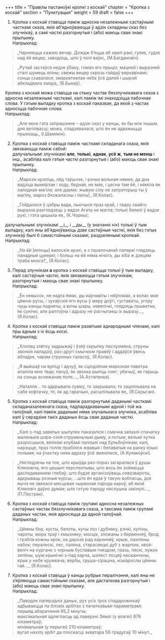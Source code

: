 +++
title = "Правілы пастаноўкі кропкі з коскай"
chapter = "Кропка з коскай"
section = "Пунктуацыя"
weight = 59
draft = false
+++

1. Кропка з коскай ставіцца паміж адносна незалежнымі састаўнымі часткамі сказа, якія аб’ядноўваюцца ў адзін складаны сказ без злучнікаў, а самі часткі разгорнутыя і (або) маюць свае знакі прыпынку.
<br>Напрыклад:
<blockquote>_Чарнеецца сажаю вечар. Дождж б’ецца аб хвалі ракі; гуляе, гудзе над ёй вецер, заводзіць, што ў полі ваўкі_ (М.Багдановіч).</blockquote>
<blockquote>_Ручай застаўся недзе ўбаку, гоман яго прыціх; мацней і выразней сталі шумець яліны; свежы вецер скрозь гойдаў верхавінамі; сонца схавалася; змаркатнелае неба ўсё далей і шырэй абкладвала хмара_ (В.Быкаў).</blockquote>
Кропка з коскай можа ставіцца на стыку частак бяззлучнікавага сказа з адносна незалежнымі часткамі, калі паміж імі знаходзіцца пабочнае слова. У гэтым выпадку кропка з коскай паказвае, да якой з частак адносіцца пабочнае слова.
<br>Напрыклад:
<blockquote>_Але якое гэта запрашэнне – адзін сказ у канцы, як бы між іншым, для ветлівасці; можа, спадзявалася, што ён не адважыцца прыехаць_ (І.Шамякін).</blockquote>

2. Кропка з коскай ставіцца паміж часткамі складанага сказа, якія звязваюцца паміж сабой:
<br>далучальнымі злучнікамі __але__, __толькі__, __аднак__, __усё ж__, __тым не менш__ і інш., асабліва калі гэтыя часткі разгорнутыя і (або) маюць свае знакі прыпынку.
<br>Напрыклад:
<blockquote>_Марозік крэпіць, лёд таўшчэе, і рэчка вольная нямее, да дна вадзіца вымярзае і ходу, бедная, не мае, і цесна там ёй, і няміла яе халодная магіла; але дарма: жывую сілу не запраторыш ты ў магілу, мароз бязжаласны і люты!_ (Я.Колас).</blockquote>
<blockquote>_Гойдалася ў цэбры вада, льючыся праз край, і твару свайго выразна разгледзець у вадзе Агата не магла; толькі бялелі ў вадзе рукі, і гэта цешыла яе_ (К.Чорны);</blockquote>
далучальнымі злучнікамі __і__ і __ды__ (у значэнні «і») толькі ў тым выпадку, калі яны аб’ядноўваюць дзве састаўныя часткі, якія без гэтых злучнікаў былі б самастойнымі сказамі, раздзеленымі кропкай.
<br>Напрыклад:
<blockquote>_На ёй [ялінцы] валоскія арэхі, а з пазалочанай паперкі глядзяць панадныя цукеркі; і больш на ёй няма нічога, ды хіба ж дзецям трэба многа?_ (Я.Колас).</blockquote>

3. Перад злучнікам __а__ кропка з коскай ставіцца толькі ў тым выпадку, калі састаўныя часткі, якія звязваюцца гэтым злучнікам, разгорнутыя і маюць свае знакі прыпынку.
<br>Напрыклад:
<blockquote>_Ён невысок, не надта ёмак, ды карчавіты і няўломак, а волас мае цёмна-русы, і зухаўскія яго вусы ў меру доўгі, густаваты, угору чуць канцы падняты; а вочы шэры, невялічкі, глядзяць прыветна, як сунічкі, але раптоўна і адразу не расчытаеш іх выразу..._ (Я.Колас).</blockquote>

4. Кропка з коскай ставіцца паміж развітымі аднароднымі членамі, калі пры адным з іх ёсць коскі.
<br>Напрыклад:
<blockquote>_Хлопец злёгку задрыжаў і ўзяў скрыпку паслухмяна; струны звонкія наладзіў, раз-другі смычком правёў і аддаўся ўвесь абладзе, чарам струнных галасоў_ (Я.Колас).</blockquote>
<blockquote>_Я выйшаў на вуліцу і адчуў, як сцюдзёнае марознае паветра апаліла мне твар; пачуў, як звонка рыпіць снег; убачыў, як гарыць на сонцы аснежанае поле..._ (А.Астапенка).</blockquote>
<blockquote>_Наталля... то адкрывала сумку, то закрывала; то зашпільвала на сабе кофтачку, то, як ад гарачыні, расшпільвала яе_ (Я.Скрыган).</blockquote>

5. Кропка з коскай ставіцца паміж разгорнутымі даданымі часткамі складаназалежнага сказа, падпарадкаванымі адной і той жа галоўнай, калі паміж даданымі няма злучальнага злучніка, асабліва калі ў сярэдзіне такіх даданых ёсць свае даданыя часткі.
<br>Напрыклад:
<blockquote>_Калі з-пад завялых шыпулек паказаліся і смачна запахлі спачатку маленькія шэра-сінія струменьчыкі дыму, а потым, вельмі хутка разросшыся, вялікімі клубамі паплылі над бульбоўнікам; калі, нарэшце, праз голле прабіліся жвавыя і белаватыя на ранку языкі полымя, на ўчастку неяк адразу ўсё змянілася_ (А.Кулакоўскі).</blockquote>
<blockquote>_Нягледзячы на тое, што крыўда раз-пораз загаралася ў душы Кляновіча, яго цешылі перспектывы, што вось ён зоймецца даследаваннем глебаў; што будзе арганізоўваць севазвароты, адкрываць розныя курсы; ...што ён едзе ў такую вобласць, дзе яшчэ не звялася мясцовая чырвоная парода кароў, аб якой Кляновіч даўно думае; што гэтую пароду няслушна закінулі..._ (П.Пестрак).</blockquote>

6. Кропка з коскай ставіцца паміж групамі адносна незалежных састаўных частак бяззлучнікавага сказа, а таксама паміж групамі даданых частак, якія адносяцца да адной галоўнай.
<br>Напрыклад:
<blockquote>_Цёмны бор, кусты, балоты, кучы лоз і дубняку, рэчкі, купіны, чароты, мора траў і хмызняку; мосцік, зложаны з бярвенняў, брод і грэбля кожны крок, на дарозе рад карэнняў, крыж, пахілены набок; пералескі, лес, паляна, старасвецкі дуб з жарлом, хвоя-веліч на кургане з чорным буславым гняздом; гразь, пяскі, лужок зялёны, шум крынічкі з-пад карча, шэлест лісцяў несканчоны, крык у небе крумкача; вербы, груша-сіраціна, нізкарослы цёмны гай..._ (Я.Колас).</blockquote>

7. Кропка з коскай ставіцца ў канцы рубрык пералічэння, калі яны не з’яўляюцца самастойнымі сказамі, але дастаткова разгорнутыя і (або) маюць свае знакі прыпынку.
<br>Напрыклад:
<blockquote>_Паводле папярэдніх даных, рух усіх трох спадарожнікаў адбываецца па блізкіх арбітах з пачатковымі параметрамі:<br>
перыяд абарачэння 95,2 мінуты;<br>
максімальная адлегласць ад паверхні Зямлі (у апагеі) 876 кіламетраў;<br>
мінімальная (у перыгеі) 210 кіламетраў;<br>
вугал нахілу арбіт да плоскасці экватара 56 градусаў 10 мінут._</blockquote>
